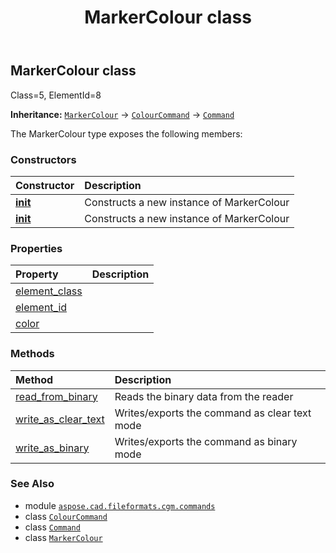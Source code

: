 ﻿---
title: MarkerColour class
second_title: Aspose.CAD for Python via .NET API References
description: 
type: docs
weight: 1160
url: /python-net/aspose.cad.fileformats.cgm.commands/markercolour/
is_root: false
---

## MarkerColour class

Class=5, ElementId=8



**Inheritance:** [`MarkerColour`](/cad/python-net/aspose.cad.fileformats.cgm.commands/markercolour) → 
[`ColourCommand`](/cad/python-net/aspose.cad.fileformats.cgm.commands/colourcommand) → 
[`Command`](/cad/python-net/aspose.cad.fileformats.cgm.commands/command)



The MarkerColour type exposes the following members:

### Constructors
| Constructor | Description |
| :- | :- |
| [__init__](/cad/python-net/aspose.cad.fileformats.cgm.commands/markercolour/__init__/#aspose.cad.fileformats.cgm.CgmFile) | Constructs a new instance of MarkerColour |
| [__init__](/cad/python-net/aspose.cad.fileformats.cgm.commands/markercolour/__init__/#aspose.cad.fileformats.cgm.CgmFile-aspose.cad.fileformats.cgm.classes.CgmColor) | Constructs a new instance of MarkerColour |


### Properties
| Property | Description |
| :- | :- |
| [element_class](/cad/python-net/aspose.cad.fileformats.cgm.commands/markercolour/element_class) |  |
| [element_id](/cad/python-net/aspose.cad.fileformats.cgm.commands/markercolour/element_id) |  |
| [color](/cad/python-net/aspose.cad.fileformats.cgm.commands/markercolour/color) |  |


### Methods
| Method | Description |
| :- | :- |
| [read_from_binary](/cad/python-net/aspose.cad.fileformats.cgm.commands/markercolour/read_from_binary/#aspose.cad.fileformats.cgm.IBinaryReader) | Reads the binary data from the reader |
| [write_as_clear_text](/cad/python-net/aspose.cad.fileformats.cgm.commands/markercolour/write_as_clear_text/#aspose.cad.fileformats.cgm.IClearTextWriter) | Writes/exports the command as clear text mode |
| [write_as_binary](/cad/python-net/aspose.cad.fileformats.cgm.commands/markercolour/write_as_binary/#aspose.cad.fileformats.cgm.IBinaryWriter) | Writes/exports the command as binary mode |



### See Also
* module [`aspose.cad.fileformats.cgm.commands`](..)
* class [`ColourCommand`](/cad/python-net/aspose.cad.fileformats.cgm.commands/colourcommand)
* class [`Command`](/cad/python-net/aspose.cad.fileformats.cgm.commands/command)
* class [`MarkerColour`](/cad/python-net/aspose.cad.fileformats.cgm.commands/markercolour)
